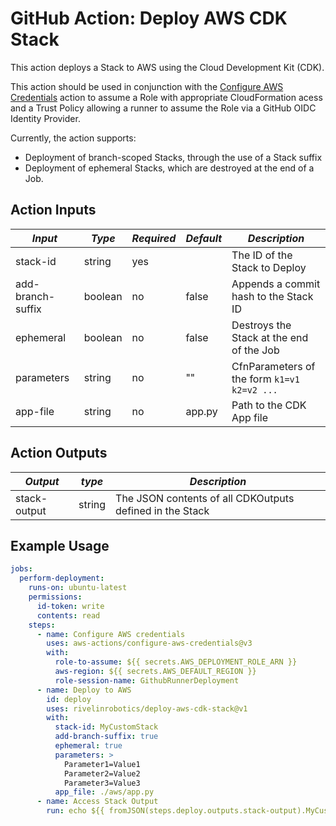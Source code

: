# GitHub Action: Deploy AWS CDK Stack

This action deploys a Stack to AWS using the Cloud Development Kit (CDK).

This action should be used in conjunction with the [Configure AWS Credentials](https://github.com/aws-actions/configure-aws-credentials) action to assume
a Role with appropriate CloudFormation acess and a Trust Policy allowing a runner to assume the Role via a GitHub OIDC Identity Provider.

Currently, the action supports:

- Deployment of branch-scoped Stacks, through the use of a Stack suffix
- Deployment of ephemeral Stacks, which are destroyed at the end of a Job.

## Action Inputs

| *Input*           | *Type*  | *Required* | *Default* | *Description*                               |
|-------------------|---------|------------|-----------|---------------------------------------------|
| stack-id          | string  | yes        |           | The ID of the Stack to Deploy               |
| add-branch-suffix | boolean | no         | false     | Appends a commit hash to the Stack ID       |
| ephemeral         | boolean | no         | false     | Destroys the Stack at the end of the Job    |
| parameters        | string  | no         | ""        | CfnParameters of the form `k1=v1 k2=v2 ...` |
| app-file          | string  | no         | app.py    | Path to the CDK App file                    |

## Action Outputs

| *Output*     | *type* | *Description*                                            |
|--------------|--------|----------------------------------------------------------|
| stack-output | string | The JSON contents of all CDKOutputs defined in the Stack |

## Example Usage

```yaml
jobs:
  perform-deployment:
    runs-on: ubuntu-latest
    permissions:
      id-token: write
      contents: read
    steps:
      - name: Configure AWS credentials
        uses: aws-actions/configure-aws-credentials@v3
        with:
          role-to-assume: ${{ secrets.AWS_DEPLOYMENT_ROLE_ARN }}
          aws-region: ${{ secrets.AWS_DEFAULT_REGION }}
          role-session-name: GithubRunnerDeployment
      - name: Deploy to AWS
        id: deploy
        uses: rivelinrobotics/deploy-aws-cdk-stack@v1
        with:
          stack-id: MyCustomStack
          add-branch-suffix: true
          ephemeral: true
          parameters: >
            Parameter1=Value1
            Parameter2=Value2
            Parameter3=Value3
          app_file: ./aws/app.py
      - name: Access Stack Output
        run: echo ${{ fromJSON(steps.deploy.outputs.stack-output).MyCustomValue }}
```
